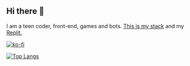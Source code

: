 ## Hi there 👋
I am a teen coder, front-end, games and bots. [This is my stack](https://stackshare.io/lajbel/my-stack) and my [Replit.](https://replit.com/@TereDeJugo)

[![ko-fi](https://ko-fi.com/img/githubbutton_sm.svg)](https://ko-fi.com/G2G748UR8)

[![Top Langs](https://github-readme-stats.vercel.app/api/top-langs/?username=Lajbel&theme=dark&layout=compact)](https://github.com/anuraghazra/github-readme-stats)
